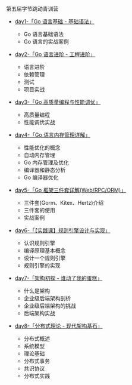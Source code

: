 第五届字节跳动青训营
- [day1-「Go 语言基础 - 基础语法」](./note/day1.md)
    - Go 语言基础语法
    - Go 语言的实战案例

- [day2-「Go 语言进阶 - 工程进阶」](./note/day2.md)
    - 语言进阶
    - 依赖管理
    - 测试
    - 项目实战

- [day3-「Go 高质量编程与性能调优」](./note/day3.md)
    - 高质量编程
    - 性能调优实战

- [day4-「Go 语言内存管理详解」](./note/day4.md)
    - 性能优化的概念
    - 自动内存管理
    - Go 内存管理及优化
    - 编译器和静态分析
    - Go 编译器优化

- [day5-「Go 框架三件套详解(Web/RPC/ORM)」](./note/day5.md)
    - 三件套(Gorm、Kitex、Hertz)介绍
    - 三件套的使用
    - 实战案例

- [day6-「【实践课】规则引擎设计与实现」](./note/day6.md)
    - 认识规则引擎
    - 编译原理基本概念
    - 设计一个规则引擎
    - 规则引擎的实现

- [day7-「架构初探 - 谁动了我的蛋糕」](./note/day7.md)
    - 什么是架构
    - 企业级后端架构剖析
    - 企业级后端架构的挑战
    - 后端架构实战

- [day8-「分布式理论 - 现代架构基石」](./note/day8.md)
    - 分布式概述
    - 系统模型
    - 理论基础
    - 分布式事务
    - 共识协议
    - 分布式实践

